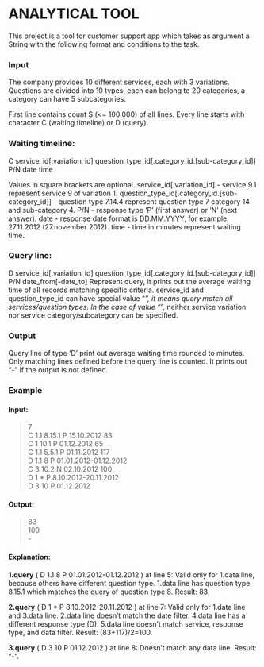 # ANALYTICAL TOOL
This project is a tool for customer support app which takes as argument
a String with the following format and conditions to the task.

### Input
The company provides 10 different services, each with 3 variations. Questions are divided into
10 types, each can belong to 20 categories, a category can have 5 subcategories.

First line contains count S (<= 100.000) of all lines.
Every line starts with character C (waiting timeline) or D (query).

### Waiting timeline:

C service_id[.variation_id] question_type_id[.category_id.[sub-category_id]] P/N date time

Values in square brackets are optional.
service_id[.variation_id] - service 9.1 represent service 9 of variation 1.
question_type_id[.category_id.[sub-category_id]] - question type 7.14.4 represent question type 7
category 14 and sub-category 4.
P/N - response type ‘P’ (first answer) or ‘N’ (next answer).
date - response date format is DD.MM.YYYY, for example, 27.11.2012 (27.november 2012).
time - time in minutes represent waiting time.

### Query line:

D service_id[.variation_id] question_type_id[.category_id.[sub-category_id]] P/N date_from[-date_to]
Represent query, it prints out the average waiting time of all records matching specific criteria.
service_id and question_type_id can have special value “*”, it means query match all
services/question types. In the case of value “*”, neither service variation nor service
category/subcategory can be specified.

### Output
Query line of type ‘D’ print out average waiting time rounded to minutes.
Only matching lines defined before the query line is counted.
It prints out “-” if the output is not defined.
### Example
#### Input:
> 7 \
> C 1.1 8.15.1 P 15.10.2012 83 \
> C 1 10.1 P 01.12.2012 65 \
> C 1.1 5.5.1 P 01.11.2012 117 \
> D 1.1 8 P 01.01.2012-01.12.2012 \
> C 3 10.2 N 02.10.2012 100 \
> D 1 * P 8.10.2012-20.11.2012 \
> D 3 10 P 01.12.2012

#### Output:
> 83 \
> 100 \
> *-* 
#### Explanation:
**1.query** ( D 1.1 8 P 01.01.2012-01.12.2012 ) at line 5:
Valid only for 1.data line, because others have different question type.
1.data line has question type 8.15.1 which matches the query of question type 8.
Result: 83.

**2.query** ( D 1 * P 8.10.2012-20.11.2012 ) at line 7:
Valid only for 1.data line and 3.data line.
2.data line doesn’t match the date filter.
4.data line has a different response type (D).
5.data line doesn’t match service, response type, and data filter.
Result: (83+117)/2=100.

**3.query** ( D 3 10 P 01.12.2012 ) at line 8:
Doesn’t match any data line.
Result: “-”. 
